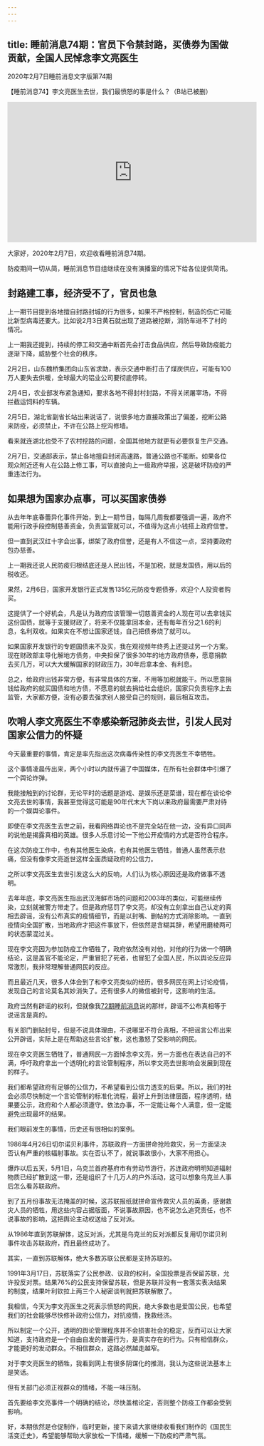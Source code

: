```yaml
---
---
---
```

title: 睡前消息74期：官员下令禁封路，买债券为国做贡献，全国人民悼念李文亮医生
---

2020年2月7日睡前消息文字版第74期

【睡前消息74】李文亮医生去世，我们最愤怒的事是什么？（B站已被删）

<iframe width="560" height="315" src="https://www.youtube.com/embed/aGBdZT4RZWw" title="YouTube video player" frameborder="0" allow="accelerometer; autoplay; clipboard-write; encrypted-media; gyroscope; picture-in-picture" allowfullscreen></iframe>

大家好，2020年2月7日，欢迎收看睡前消息74期。

防疫期间一切从简，睡前消息节目组继续在没有演播室的情况下给各位提供简讯。

## 封路建工事，经济受不了，官员也急

上一期节目提到各地擅自封路封城的行为很多，如果不严格控制，制造的伤亡可能比新型病毒还要大。比如说2月3日黄石就出现了道路被挖断，消防车进不了村的情况。

上一期我还提到，持续的停工和交通中断首先会打击食品供应，然后导致防疫能力逐渐下降，威胁整个社会的秩序。

2月2日，山东魏桥集团向山东省求助，表示交通中断打击了煤炭供应，可能有100万人要失去供暖，全球最大的铝业公司要彻底停转。

2月4日，农业部发布紧急通知，要求各地不得封村封路，不得关闭屠宰场，不得拦截运饲料的车辆。

2月5日，湖北省副省长站出来说话了，说很多地方直接政策出了偏差，挖断公路来防疫，必须禁止，不许在公路上挖沟修墙。

看来就连湖北也受不了农村挖路的问题，全国其他地方就更有必要恢复生产交通。

2月7日，交通部表示，禁止各地擅自封闭高速路，普通公路也不能断。如果各位观众附近还有人在公路上修工事，可以直接向上一级政府举报，这是破坏防疫的严重违法行为。


## 如果想为国家办点事，可以买国家债券

从去年年底春蕾异化事件开始，到上一期节目，每隔几周我都要强调一遍，政府不能用行政手段控制慈善资金，负责监管就可以，不值得为这点小钱搭上政府信誉。

但一直到武汉红十字会出事，绑架了政府信誉，还是有人不信这一点，坚持要政府包办慈善。

上一期我还说人民防疫归根结底还是人民出钱，不是加税，就是发国债，用以后的税收还。

果然，2月6日，国家开发银行正式发售135亿元防疫专题债券，欢迎个人投资者购买。

这提供了一个好机会，凡是认为政府应该管理一切慈善资金的人现在可以去拿钱买这份国债，就等于支援财政了，将来不仅能拿回本金，还有每年百分之1.6的利息，名利双收。如果实在不想让国家还钱，自己把债券烧了就可以。

如果国家开发银行的专题国债来不及买，我在观视频年终秀上还提过另一个方案。现在财政部主导化解地方债务，中央担保了很多30年的地方政府债券，愿意捐款去买几万，可以大大缓解国家的财政压力，30年后拿本金、有利息。

总之，给政府出钱非常方便，有非常具体的方案，不用等加税就能干。所以愿意捐钱给政府的就买国债和地方债，不愿意的就去捐给社会组织，国家只负责程序上去监管，大家都方便，没有必要去强求别人接受自己的规则，最后相互攻击。


## 吹哨人李文亮医生不幸感染新冠肺炎去世，引发人民对国家公信力的怀疑

今天最重要的事情，肯定是率先指出这次病毒传染性的李文亮医生不幸牺牲。

这个事情凌晨传出来，两个小时以内就传遍了中国媒体，在所有社会群体中引爆了一个舆论炸弹。

我能接触到的讨论群，无论平时的话题是游戏、是娱乐还是菜谱，现在都在谈论李文亮去世的事情，我甚至觉得这可能是90年代末大下岗以来政府最需要严肃对待的一个娱舆论事件。

即使在李文亮医生去世之前，我看网络舆论也不是完全站在他一边，没有异口同声的说他是揭露真相的英雄。很多人乐意讨论一下他公开疫情的方式是否符合程序。

在这次防疫工作中，也有其他医生染病，也有其他医生牺牲，普通人虽然表示悲痛，但没有像李文亮逝世这样全面质疑政府的公信力。

之所以李文亮医生去世引发这么大的反响，人们认为核心原因还是政府做事不透明。

去年年底，李文亮医生指出武汉海鲜市场的问题和2003年的类似，可能继续传染，立刻就被警方带走了。但是政府惩罚了李文亮，却没有立刻拿出自己认定的真相去辟谣，没有公布真实的疫情细节，而是以封嘴、删帖的方式消除影响。一直到疫情向全国扩散，当地政府才把这件事放下，但依然是含糊其辞，希望用磨棱两可的状态蒙混过关。

现在李文亮因为参加防疫工作牺牲了，政府依然没有对他，对他的行为做一个明确结论，这是盖官不能论定，严重冒犯了死者，也冒犯了全国人民，所以舆论反应异常激烈，我非常理解普通网民的反应。

而且最近几天，很多人体会到了和李文亮类似的经历。很多网民在网上讨论疫情，发现自己的言论莫名其妙消失了。还有很多人的微信被封号，这影响的生活。

政府当然有辟谣的权利，但就像我[72期睡前消息](72.md)说的那样，辟谣不公布真相等于说谣言是真的。

有关部门删贴封号，但是不说具体理由，不说哪里不符合真相，不把谣言公布出来公开辟谣，实际上是在帮助这些言论扩散，这也激怒了受影响的网民。

现在李文亮医生牺牲了，普通网民一方面悼念李文亮，另一方面也在表达自己的不满，呼吁政府拿出一个透明化的言论管制程序，所以李文亮去世影响会发展到现在的样子。

我们都希望政府有足够的公信力，不希望看到公信力透支的后果。所以，我们的社会必须尽快制定一个言论管制的标准化流程，最好上升到法律层面，程序透明，结果要公示，政府和个人都必须遵守。依法办事，不一定能让每个人满意，但一定能避免出现最坏的结果。

我们眼前发生的事情，历史还有很相似的案例。

1986年4月26日切尔诺贝利事件，苏联政府一方面拼命抢险救灾，另一方面坚决否认有严重的核辐射事故。实在否认不了，就说事故很小，大家不用担心。

爆炸以后五天，5月1日，乌克兰首府基府市有劳动节游行，苏连政府明明知道辐射物质已经扩散到这一带，还是组织了十几万人的户外活动，这可以想象乌克兰人事后怎么看苏联政府。

到了五月份事故无法掩盖的时候，这苏联报纸就拼命宣传救灾人员的英勇，感谢救灾人员的牺牲，用这些内容占据版面，不说事故原因，也不说怎么追究责任，也不说事故的影响，这把舆论主动权送给了反对派。

从1986年直到苏联解体，这反对派，尤其是乌克兰的反对派都反复用切尔诺贝利事件攻击苏联政府，而且最终成功了。

其实，一直到苏联解体，绝大多数苏联公民都是支持苏联的。

1991年3月17日，苏联落实了公民参政、议政的权利，全国投票是否保留苏联，允许投反对票。结果76%的公民支持保留苏联，但是苏联并没有一套落实表决结果的制度，结果叶利钦拉上两三个人秘密谈判就把苏联解散了。

我相信，今天为李文亮医生之死表示愤怒的网民，绝大多数也是爱国公民，也希望我们的社会能够尽快修补政府公信力，对抗疫情，挽救经济。

所以制定一个公开，透明的舆论管理程序并不会损害社会的稳定，反而可以让大家知道，支持政府是一个自由自发的普遍行为，是真实存在的行为。只有相信群众，才能更好的发动群众。不相信群众，这路必然越走越窄。

对于李文亮医生的牺牲，我看到网上有很多阴谋化的推测，我认为这些说法基本上是笑话。

但有关部门必须正视群众的情绪，不能一味压制。

首先要给李文亮事件一个明确的结论，尽快盖棺论定，否则整个防疫工作都会受到影响。

好，本期依然是仓促制作，临时更新，接下来请大家继续收看我们制作的《国民生活变迁史》，希望能够帮助大家放松一下情绪，缓解一下防疫的严肃气氛。